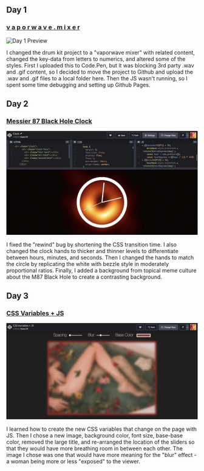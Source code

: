 ## Day 1
### [v a p o r w a v e . m i x e r](https://s.codepen.io/bitpixi/debug/bJwoEM/YvMgOnQaPNvM)

![Day 1 Preview](Day1.png)

I changed the drum kit project to a "vaporwave mixer" with related content, changed the key-data from letters to numerics, and altered some of the styles. First I uploaded this to Code.Pen, but it was blocking 3rd party .wav and .gif content, so I decided to move the project to Github and upload the .wav and .gif files to a local folder here. Then the JS wasn't running, so I spent some time debugging and setting up Github Pages. 

## Day 2
### [Messier 87 Black Hole Clock](https://codepen.io/bitpixi/pen/VNrdOx)

![Day 2 Preview](Day2.png)

I fixed the "rewind" bug by shortening the CSS transition time. I also changed the clock hands to thicker and thinner levels to differentiate between hours, minutes, and seconds. Then I changed the hands to match the circle by replicating the white with bezzle style in moderately proportional ratios. Finally, I added a background from topical meme culture about the M87 Black Hole to create a contrasting background.

## Day 3
### [CSS Variables + JS](https://codepen.io/bitpixi/pen/MRPbXb)

![Day 3 Preview](Day3.png)

I learned how to create the new CSS variables that change on the page with JS. Then I chose a new image, background color, font size, base-base color, removed the large title, and re-arranged the location of the sliders so that they would have more breathing room in between each other. The image I chose was one that would have more meaning for the "blur" effect - a woman being more or less "exposed" to the viewer. 
